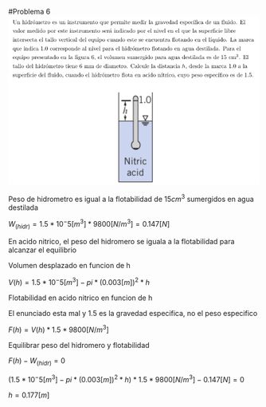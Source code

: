 #Problema 6
![](p6.png)

Peso de hidrometro es igual a la flotabilidad de $15cm^3$ sumergidos en agua destilada

$W_(hidr) = 1.5 * 10^-5[m^3] * 9800[N/m^3] = 0.147[N]$

En acido nitrico, el peso del hidromero se iguala a la flotabilidad para alcanzar el equilibrio

Volumen desplazado en funcion de h

$V(h) = 1.5 * 10^-5[m^3] - pi * (0.003[m])^2 * h$

Flotabilidad en acido nitrico en funcion de h

El enunciado esta mal y 1.5 es la gravedad especifica, no el peso especifico

$F(h) = V(h) * 1.5 * 9800[N/m^3]$

Equilibrar peso del hidromero y flotabilidad

$F(h) - W_(hidr) = 0$

$(1.5 * 10^-5[m^3] - pi * (0.003[m])^2 * h) * 1.5 * 9800[N/m^3] - 0.147[N] = 0$

$h = 0.177[m]$